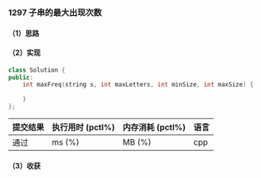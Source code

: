 ### 1297 子串的最大出现次数

#### （1）思路

#### （2）实现

```cpp
class Solution {
public:
    int maxFreq(string s, int maxLetters, int minSize, int maxSize) {

    }
};
```

| 提交结果 | 执行用时 (pctl%) | 内存消耗 (pctl%) | 语言 |
|:---------|:-----------------|:-----------------|:-----|
| 通过     |  ms (%)   |  MB (%)  | cpp  |

#### （3）收获
